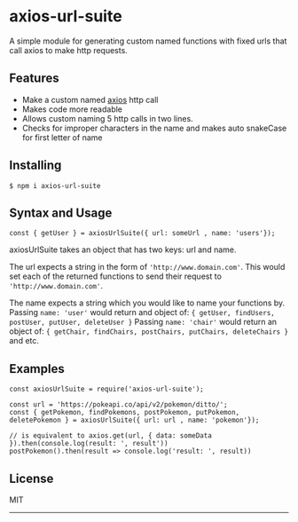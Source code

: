 # axios-url-suite

A simple module for generating custom named functions with fixed urls that call axios to make http requests.

## Features

* Make a custom named [axios](https://www.npmjs.com/package/axios) http call
* Makes code more readable
* Allows custom naming 5 http calls in two lines.
* Checks for improper characters in the name and makes auto snakeCase for first letter of name



## Installing

```
$ npm i axios-url-suite
```


## Syntax and Usage

```
const { getUser } = axiosUrlSuite({ url: someUrl , name: 'users'});
```

axiosUrlSuite takes an object that has two keys: url and name.

The url expects a string in the form of `'http://www.domain.com'`. This would set each of the returned functions to send their request to `'http://www.domain.com'`.

The name expects a string which you would like to name your functions by.
Passing `name: 'user'` would return and object of:
`{ getUser, findUsers, postUser, putUser, deleteUser }`
Passing `name: 'chair'` would return an object of:
`{ getChair, findChairs, postChairs, putChairs, deleteChairs }`  and etc.

## Examples

```
const axiosUrlSuite = require('axios-url-suite');

const url = 'https://pokeapi.co/api/v2/pokemon/ditto/';
const { getPokemon, findPokemons, postPokemon, putPokemon, deletePokemon } = axiosUrlSuite({ url: url , name: 'pokemon'});

// is equivalent to axios.get(url, { data: someData }).then(console.log(result: ', result'))
postPokemon().then(result => console.log('result: ', result))
```

## License

MIT

________________________________________________________________________
